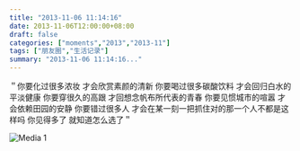 ```yaml
---
title: "2013-11-06 11:14:16"
date: 2013-11-06T12:00:00+08:00
draft: false
categories: ["moments","2013","2013-11"]
tags: ["朋友圈","生活记录"]
summary: "2013-11-06 11:14:16..."
---
```


＂你要化过很多浓妆 才会欣赏素颜的清新 你要喝过很多碳酸饮料 才会回归白水的平淡健康 你要穿很久的高跟 才回想念帆布所代表的青春 你要见惯城市的喧嚣 才会依赖田园的安静 你要错过很多人 才会在某一刻一把抓住对的那一个人不都是这样吗 你见得多了 就知道怎么选了＂

![Media 1](/Moments/photos/2013-11-06/201311061114160.jpg)
